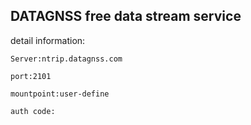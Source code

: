 ## DATAGNSS free data stream service

detail information:

    Server:ntrip.datagnss.com

    port:2101

    mountpoint:user-define

    auth code: 


